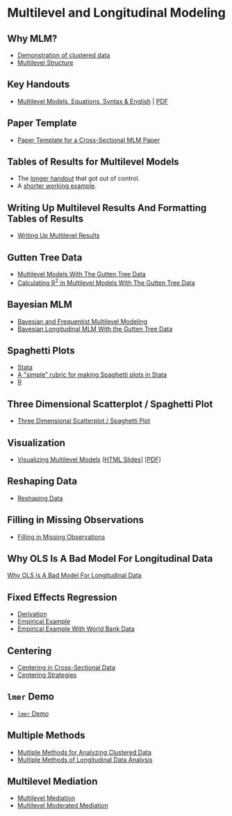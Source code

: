 # Multilevel and Longitudinal Modeling

## Why MLM?

* [Demonstration of clustered data](https://agrogan1.github.io/multilevel/demo-clustering/demo-clustering.html)
* [Multilevel Structure](https://agrogan1.github.io/multilevel/multilevel-structure/multilevel-structure.html)

## Key Handouts

* [Multilevel Models, Equations, Syntax & English](https://agrogan1.github.io/multilevel/key-handouts/models-equations-syntax-English/models-equations-syntax-English.html) | [PDF](https://agrogan1.github.io/multilevel/key-handouts/models-equations-syntax-English/models-equations-syntax-English.pdf)

## Paper Template

* [Paper Template for a Cross-Sectional MLM Paper](https://agrogan1.github.io/multilevel/paper-template/cross-sectional-multilevel.html)

## Tables of Results for Multilevel Models

* The [longer handout](https://agrogan1.github.io/multilevel/tables/tables.html) that got out of control.
* A [shorter working example](https://agrogan1.github.io/multilevel/tables/tables2.html).

## Writing Up Multilevel Results And Formatting Tables of Results

* [Writing Up Multilevel Results](https://agrogan1.github.io/multilevel/writing-up-multilevel-results/writing-up-multilevel-results.html)

## Gutten Tree Data

* [Multilevel Models With The Gutten Tree Data](https://agrogan1.github.io/multilevel/mlm-gutten/mlm-gutten.html)
* [Calculating R<sup>2</sup> in Multilevel Models With The Gutten Tree Data](https://agrogan1.github.io/multilevel/mlm-R2-gutten/mlm-R2-gutten.html)

## Bayesian MLM

* [Bayesian and Frequentist Multilevel Modeling](https://agrogan1.github.io/multilevel/Bayesian-and-frequentist-MLM/Bayesian-and-frequentist-MLM.html)
* [Bayesian Longitudinal MLM With the Gutten Tree Data](https://agrogan1.github.io/multilevel/Bayesian-longitudinal-mlm/Bayesian-longitudinal-mlm.html)

## Spaghetti Plots

* [Stata](https://agrogan1.github.io/multilevel/spaghetti-plot/Stata/spaghetti-plot-demo.html)
* [A "simple" rubric for making Spaghetti plots in Stata](https://github.com/agrogan1/multilevel/blob/master/spaghetti-plot/Stata-simple/)
* [R](https://agrogan1.github.io/multilevel/spaghetti-plot/R/spaghetti-plot-demo.html)

## Three Dimensional Scatterplot / Spaghetti Plot

* [Three Dimensional Scatterplot / Spaghetti Plot](https://agrogan1.github.io/multilevel/threeDscatterplot/threeDscatterplot.html)

## Visualization

* [Visualizing Multilevel Models](https://agrogan1.github.io/multilevel/visualizing-MLM/visualizing-MLM.html) [[HTML Slides](https://agrogan1.github.io/multilevel/visualizing-MLM/visualizing-MLM-slidy.html)] [[PDF](https://agrogan1.github.io/multilevel/visualizing-MLM/visualizing-MLM.pdf)]

## Reshaping Data

* [Reshaping Data](https://agrogan1.github.io/multilevel/reshaping-data/reshaping-data.html)

## Filling in Missing Observations

* [Filling in Missing Observations](https://github.com/agrogan1/multilevel/tree/master/filling-in-missing-observations)

## Why OLS Is A Bad Model For Longitudinal Data

[Why OLS Is A Bad Model For Longitudinal Data](https://agrogan1.github.io/multilevel/OLS-longitudinal-data/why-OLS-is-a-bad-model-for-longitudinal-data.html)

## Fixed Effects Regression

* [Derivation](https://agrogan1.github.io/multilevel/fixed-effects/fixed-effects.html)
* [Empirical Example](https://agrogan1.github.io/multilevel/fixed-effects-example/fixed-effects-example.html)
* [Empirical Example With World Bank Data](https://agrogan1.github.io/multilevel/fixed-effects-example-World-Bank-data/fixed-effects-example-World-Bank-data.html)

## Centering

* [Centering in Cross-Sectional Data](https://agrogan1.github.io/multilevel/centering-in-cross-sectional-data/centering-in-cross-sectional-data.html)
* [Centering Strategies](https://agrogan1.github.io/multilevel/centering-strategies/centering-strategies.html)

## `lmer` Demo

* [`lmer` Demo](https://agrogan1.github.io/multilevel/lmer-demo/lmer-demo.html)

## Multiple Methods 

* [Multiple Methods for Analyzing Clustered Data](https://github.com/agrogan1/multilevel/tree/master/multiple-methods-for-clustered-data)
* [Multiple Methods of Longitudinal Data Analysis](https://agrogan1.github.io/multilevel/longitudinal-data-analysis/longitudinal-data-analysis.html)

## Multilevel Mediation

* [Multilevel Mediation](https://github.com/agrogan1/multilevel/tree/master/multilevel-mediation)
* [Multilevel Moderated Mediation](https://github.com/agrogan1/multilevel/tree/master/multilevel-moderated-mediation)




